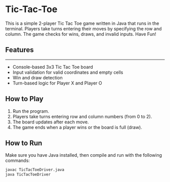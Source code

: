 # Tic-Tac-Toe 

This is a simple 2-player Tic Tac Toe game written in Java that runs in the terminal. Players take turns entering their moves by specifying the row and column. The game checks for wins, draws, and invalid inputs. Have Fun!

## Features
--------------------------------------------------------------------
- Console-based 3x3 Tic Tac Toe board
- Input validation for valid coordinates and empty cells
- Win and draw detection
- Turn-based logic for Player X and Player O

## How to Play

1. Run the program.
2. Players take turns entering row and column numbers (from 0 to 2).
3. The board updates after each move.
4. The game ends when a player wins or the board is full (draw).

## How to Run

Make sure you have Java installed, then compile and run with the following commands:

```bash
javac TicTacToeDriver.java
java TicTacToeDriver
